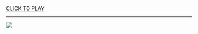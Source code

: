 
<a href="https://premium76.site?title=game_stop_near_me&ref=13M">CLICK TO PLAY</a></h3>
<hr>

<a href="https://premium76.site?title=game_stop_near_me&ref=13M"><img src="https://clearcache.store/games.png"></a>


